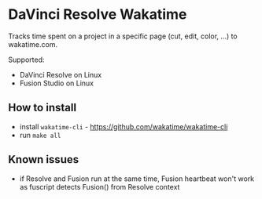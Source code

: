 # DaVinci Resolve Wakatime

Tracks time spent on a project in a specific page (cut, edit, color, ...) to wakatime.com.

Supported:

- DaVinci Resolve on Linux
- Fusion Studio on Linux

## How to install

- install `wakatime-cli` - https://github.com/wakatime/wakatime-cli
- run `make all`

## Known issues

- if Resolve and Fusion run at the same time, Fusion heartbeat won't work as
  fuscript detects Fusion() from Resolve context
